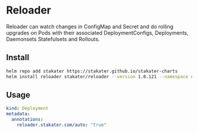 # Reloader
Reloader can watch changes in ConfigMap and Secret and do rolling upgrades on Pods with their associated DeploymentConfigs, Deployments, Daemonsets Statefulsets and Rollouts.

## Install
``` bash
helm repo add stakater https://stakater.github.io/stakater-charts
helm install reloader stakater/reloader --version 1.0.121 --namespace reloader --create-namespace
```

## Usage
``` yaml
kind: Deployment
metadata:
  annotations:
    reloader.stakater.com/auto: "true"
```